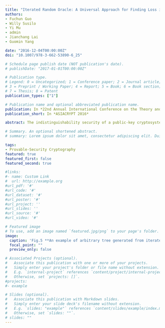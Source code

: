 ```yaml
---
title: "Iterated Random Oracle: A Universal Approach for Finding Loss in Security Reduction"
authors:
- Fuchun Guo
- Willy Susilo
- Yi Mu
- admin
- Jianchang Lai
- Guomin Yang

date: "2016-12-04T00:00:00Z"
doi: "10.1007/978-3-662-53890-6_25"

# Schedule page publish date (NOT publication's date).
# publishDate: "2017-01-01T00:00:00Z"

# Publication type.
# Legend: 0 = Uncategorized; 1 = Conference paper; 2 = Journal article;
# 3 = Preprint / Working Paper; 4 = Report; 5 = Book; 6 = Book section;
# 7 = Thesis; 8 = Patent
publication_types: ["1"]

# Publication name and optional abbreviated publication name.
publication: In *22nd Annual International Conference on the Theory and Applications of Cryptology and Information Security*
publication_short: In *ASIACRYPT 2016*

abstract: The indistinguishability security of a public-key cryptosystem can be reduced to a computational hard assumption in the random oracle model, where the solution to a computational hard problem is hidden in one of the adversary’s queries to the random oracle. Usually, there is a *finding loss* in finding the correct solution from the query set, especially when the decisional variant of the computational problem is also hard. The problem of finding loss must be addressed towards tight(er) reductions under this type. In EUROCRYPT 2008, Cash, Kiltz and Shoup proposed a novel approach using a trapdoor test that can solve the finding loss problem. The simulator can find the correct solution with overwhelming probability $1$, if there exists a trapdoor test for the adopted hard problem. The proposed approach is efficient and can be used for many Diffie-Hellman computational assumptions. The only limitation is the requirement of a trapdoor test that must be found for the adopted computational assumptions.<br/>In this paper, we introduce a universal approach for finding loss, namely *Iterated Random Oracle*, which can be applied to all computational assumptions. The *finding loss* in our proposed approach is very small. For $2^{60}$ queries to the random oracle, the success probability of finding the correct solution from the query set will be as large as $1/64$ compared to $1/2^{60}$ by a random pick. We show how to apply the iterated random oracle for security transformation from key encapsulation mechanism with one-way security to normal encryption with indistinguishability security. The security reduction is very tight due to a small finding loss. The transformation does not expand the ciphertext size. We also give the application of the iterated random oracle in the key exchange.

# Summary. An optional shortened abstract.
# summary: Lorem ipsum dolor sit amet, consectetur adipiscing elit. Duis posuere tellus ac convallis placerat. Proin tincidunt magna sed ex sollicitudin condimentum.

tags:
- Provable-Security Cryptography 
featured: true
featured_first: false
featured_second: true

#links:
#- name: Custom Link
#  url: http://example.org
#url_pdf: '#'
#url_code: '#'
#url_dataset: '#'
#url_poster: '#'
#url_project: ''
#url_slides: ''
#url_source: '#'
#url_video: '#'

# Featured image
# To use, add an image named `featured.jpg/png` to your page's folder. 
image:
  caption: 'Fig.5 **An example of arbitrary tree generated from iterated queries and responses**'
  focal_point: ""
  preview_only: false

# Associated Projects (optional).
#   Associate this publication with one or more of your projects.
#   Simply enter your project's folder or file name without extension.
#   E.g. `internal-project` references `content/project/internal-project/index.md`.
#   Otherwise, set `projects: []`.
#projects:
#- example

# Slides (optional).
#   Associate this publication with Markdown slides.
#   Simply enter your slide deck's filename without extension.
#   E.g. `slides: "example"` references `content/slides/example/index.md`.
#   Otherwise, set `slides: ""`.
# slides: ""
---
```

